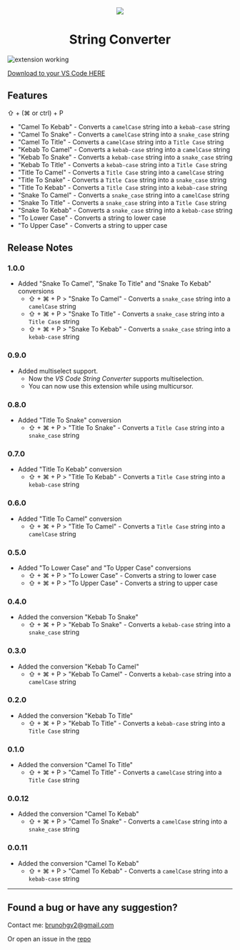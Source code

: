<div style="text-align:center">
    <img src="https://i.ibb.co/QnpSdMj/9f2a6d73-6fd7-4f31-9caa-b68850f7f98a-200x200.png" />
    <h1>String Converter</h1>
</div>

![extension working](https://media-exp2.licdn.com/dms/image/C4E22AQGgRCwOa8L-kA/feedshare-shrink_800/0?e=1582156800&v=beta&t=IMPAN6Wc5k_Xpyxh8DF_jQeuvpks9gc-7Ra-jppLX2I)

[Download to your VS Code HERE](https://marketplace.visualstudio.com/items?itemName=brunohgv.vscode-string-converter)

## Features

⇧ + (⌘ or ctrl) + P

* "Camel To Kebab" - Converts a `camelCase` string into a `kebab-case` string
* "Camel To Snake" - Converts a `camelCase` string into a `snake_case` string
* "Camel To Title" - Converts a `camelCase` string into a `Title Case` string
* "Kebab To Camel" - Converts a `kebab-case` string into a `camelCase` string
* "Kebab To Snake" - Converts a `kebab-case` string into a `snake_case` string
* "Kebab To Title" - Converts a `kebab-case` string into a `Title Case` string
* "Title To Camel" - Converts a `Title Case` string into a `camelCase` string
* "Title To Snake" - Converts a `Title Case` string into a `snake_case` string
* "Title To Kebab" - Converts a `Title Case` string into a `kebab-case` string
* "Snake To Camel" - Converts a `snake_case` string into a `camelCase` string
* "Snake To Title" - Converts a `snake_case` string into a `Title Case` string
* "Snake To Kebab" - Converts a `snake_case` string into a `kebab-case` string
* "To Lower Case" - Converts a string to lower case
* "To Upper Case" - Converts a string to upper case


## Release Notes

### 1.0.0

* Added "Snake To Camel", "Snake To Title" and "Snake To Kebab" conversions
  * ⇧ + ⌘ + P > "Snake To Camel" - Converts a `snake_case` string into a `camelCase` string
  * ⇧ + ⌘ + P > "Snake To Title" - Converts a `snake_case` string into a `Title Case` string
  * ⇧ + ⌘ + P > "Snake To Kebab" - Converts a `snake_case` string into a `kebab-case` string

### 0.9.0

* Added multiselect support.
  * Now the *VS Code String Converter* supports multiselection.
  * You can now use this extension while using multicursor.

### 0.8.0

* Added "Title To Snake" conversion
  * ⇧ + ⌘ + P > "Title To Snake" - Converts a `Title Case` string into a `snake_case` string

### 0.7.0

* Added "Title To Kebab" conversion
  * ⇧ + ⌘ + P > "Title To Kebab" - Converts a `Title Case` string into a `kebab-case` string

### 0.6.0

* Added "Title To Camel" conversion
  * ⇧ + ⌘ + P > "Title To Camel" - Converts a `Title Case` string into a `camelCase` string

### 0.5.0

* Added "To Lower Case" and "To Upper Case" conversions
  * ⇧ + ⌘ + P > "To Lower Case" - Converts a string to lower case
  * ⇧ + ⌘ + P > "To Upper Case" - Converts a string to upper case

### 0.4.0

* Added the conversion "Kebab To Snake"
  * ⇧ + ⌘ + P > "Kebab To Snake" - Converts a `kebab-case` string into a `snake_case` string

### 0.3.0

* Added the conversion "Kebab To Camel"
  * ⇧ + ⌘ + P > "Kebab To Camel" - Converts a `kebab-case` string into a `camelCase` string

### 0.2.0

* Added the conversion "Kebab To Title"
  * ⇧ + ⌘ + P > "Kebab To Title" - Converts a `kebab-case` string into a `Title Case` string

### 0.1.0

* Added the conversion "Camel To Title"
  * ⇧ + ⌘ + P > "Camel To Title" - Converts a `camelCase` string into a `Title Case` string

### 0.0.12

* Added the conversion "Camel To Kebab"
  * ⇧ + ⌘ + P > "Camel To Snake" - Converts a `camelCase` string into a `snake_case` string

### 0.0.11

* Added the conversion "Camel To Kebab"
  * ⇧ + ⌘ + P > "Camel To Kebab" - Converts a `camelCase` string into a `kebab-case` string

----
## Found a bug or have any suggestion?

Contact me: brunohgv2@gmail.com

Or open an issue in the [repo](https://github.com/brunohgv/vs-code-string-converter)
